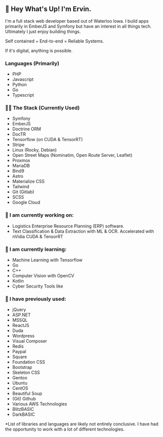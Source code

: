 ## 👋 Hey What's Up!  I'm Ervin.
I'm a full stack web developer based out of Waterloo Iowa. I build apps primarily in EmberJS and Symfony but have an interest in all things tech. Ultimately I just enjoy building things.

Self contained + End-to-end = Reliable Systems. 

If it's digital, anything is possible. 

### Languages (Primarily)
- PHP
- Javascript
- Python
- Go
- Typescript

### 🧑‍💻 The Stack (Currently Used)
- Symfony
- EmberJS
- Doctrine ORM 
- DocTR
- Tensorflow (on CUDA & TensorRT)
- Stripe
- Linux (Rocky, Debian)
- Open Street Maps (Nominatim, Open Route Server, Leaflet)
- Proxmox
- MariaDB
- Bind9
- Astro
- Materialize CSS 
- Tailwind
- Git (Gitlab)
- SCSS
- Google Cloud

### 🔭 I am currently working on:
- Logistics Enterprise Resource Planning (ERP) software.
- Text Classification & Data Extraction with ML & OCR. Accelerated with nVidia CUDA & TensorRT

### 🌱 I am currently learning:
- Machine Learning with Tensorflow
- Go
- C++
- Computer Vision with OpenCV
- Kotlin
- Cyber Security Tools like 

### 🚀 I have previously used:
- jQuery
- ASP.NET
- MSSQL
- ReactJS
- Duda
- Wordpress
- Visual Composer
- Redis
- Paypal
- Square
- Foundation CSS
- Bootstrap
- Skeleton CSS
- Gentoo 
- Ubuntu
- CentOS
- Beautiful Soup
- (Git) Github
- Various AWS Technologies
- BlitzBASIC
- DarkBASIC

*List of libraries and languages are likely not entirely conclusive. I have had the opportunity to work with a lot of different technologies. 